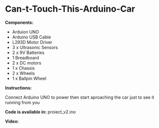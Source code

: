 # Can-t-Touch-This-Arduino-Car

**Components:**
* Arduion UNO
* Arduino USB Cable
* L293D Motor Driver 
* 3 x Ultrasonic Sensors
* 2 x 9V Batteries
* 1 Breadboard
* 2 x DC motors 
* 1 x Chassis
* 2 x Wheels
* 1 x Ballpin Wheel

**Instructions:**

Connect Arduino UNO to power then start aproaching the car just to see it running from you

**Code is available in:** proiect_v2.ino

**Video:** 
